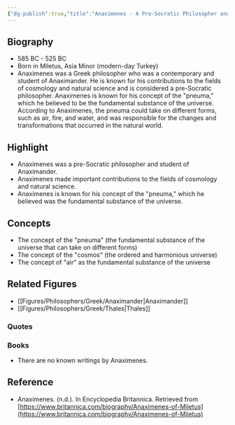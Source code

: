 ```yaml
---
{"dg-publish":true,"title":"Anaximenes - A Pre-Socratic Philosopher and Student of Anaximander","tags":["figure","philosopher","Greek philosophy","cosmology","natural science"],"permalink":"/figures/philosophers/greek/anaximenes/","dgPassFrontmatter":true}
---
```


## Biography

-   585 BC - 525 BC
-   Born in Miletus, Asia Minor (modern-day Turkey)
-   Anaximenes was a Greek philosopher who was a contemporary and student of Anaximander. He is known for his contributions to the fields of cosmology and natural science and is considered a pre-Socratic philosopher. Anaximenes is known for his concept of the "pneuma," which he believed to be the fundamental substance of the universe. According to Anaximenes, the pneuma could take on different forms, such as air, fire, and water, and was responsible for the changes and transformations that occurred in the natural world.

## Highlight

-   Anaximenes was a pre-Socratic philosopher and student of Anaximander.
-   Anaximenes made important contributions to the fields of cosmology and natural science.
-   Anaximenes is known for his concept of the "pneuma," which he believed was the fundamental substance of the universe.

## Concepts

-   The concept of the "pneuma" (the fundamental substance of the universe that can take on different forms)
-   The concept of the "cosmos" (the ordered and harmonious universe)
-   The concept of "air" as the fundamental substance of the universe

## Related Figures

-   [[Figures/Philosophers/Greek/Anaximander\|Anaximander]]
-   [[Figures/Philosophers/Greek/Thales\|Thales]]

### Quotes

### Books

-   There are no known writings by Anaximenes.

## Reference

-   Anaximenes. (n.d.). In Encyclopedia Britannica. Retrieved from [https://www.britannica.com/biography/Anaximenes-of-Miletus](https://www.britannica.com/biography/Anaximenes-of-Miletus)
